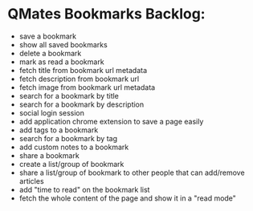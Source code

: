 # QMates Bookmarks Backlog:
- save a bookmark
- show all saved bookmarks
- delete a bookmark
- mark as read a bookmark
- fetch title from bookmark url metadata
- fetch description from bookmark url
- fetch image from bookmark url metadata
- search for a bookmark by title
- search for a bookmark by description
- social login session
- add application chrome extension to save a page easily
- add tags to a bookmark
- search for a bookmark by tag
- add custom notes to a bookmark
- share a bookmark
- create a list/group of bookmark
- share a list/group of bookmark to other people that can add/remove articles
- add "time to read" on the bookmark list
- fetch the whole content of the page and show it in a "read mode"
